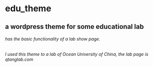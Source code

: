edu_theme
=========

a wordpress theme for some educational lab
---------------------------------


###### has the basic functionality of a lab show page.

###### I used this theme to a lab of Ocean University of China, the lab page is qtanglab.com
